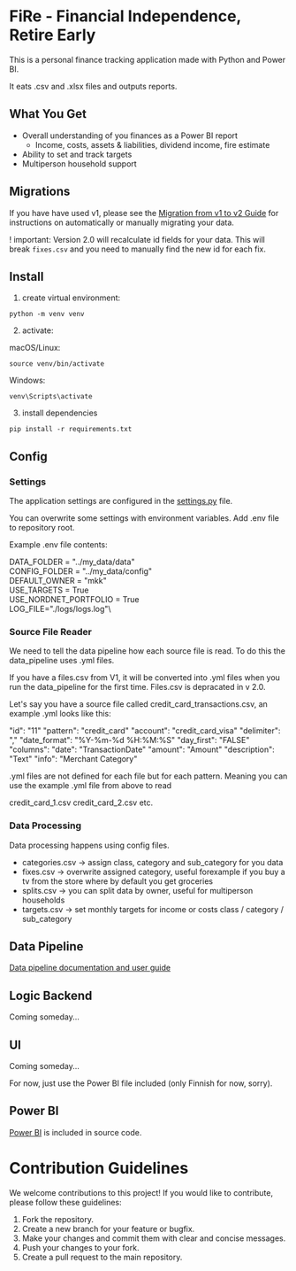 # FiRe - Financial Independence, Retire Early

This is a personal finance tracking application made with Python and Power BI.

It eats .csv and .xlsx files and outputs reports.

## What You Get

- Overall understanding of you finances as a Power BI report
  - Income, costs, assets & liabilities, dividend income, fire estimate
- Ability to set and track targets
- Multiperson household support

## Migrations

If you have have used v1, please see the [Migration from v1 to v2 Guide](data_pipeline/src/data_processing/migration_scripts/readme.md) for instructions on automatically or manually migrating your data.

! important: Version 2.0 will recalculate id fields for your data. This will break `fixes.csv` and you need to manually find the new id for each fix.

## Install

1. create virtual environment:

```shell
python -m venv venv
```

2. activate:

macOS/Linux:

```shell
source venv/bin/activate
```

Windows:

```shell
venv\Scripts\activate
```

3. install dependencies

```shell
pip install -r requirements.txt
```

## Config

### Settings

The application settings are configured in the [settings.py](config/settings.py) file.

You can overwrite some settings with environment variables. Add .env file to repository root.

Example .env file contents:

DATA_FOLDER = "../my_data/data"\
CONFIG_FOLDER = "../my_data/config"\
DEFAULT_OWNER = "mkk"\
USE_TARGETS = True\
USE_NORDNET_PORTFOLIO = True\
LOG_FILE="./logs/logs.log"\

### Source File Reader

We need to tell the data pipeline how each source file is read. To do this the data_pipeline uses .yml files.

If you have a files.csv from V1, it will be converted into .yml files when you run the data_pipeline for the first time. Files.csv is depracated in v 2.0.

Let's say you have a source file called credit_card_transactions.csv, an example .yml looks like this:

"id": "11"
"pattern": "credit_card"
"account": "credit_card_visa"
"delimiter": ","
"date_format": "%Y-%m-%d %H:%M:%S"
"day_first": "FALSE"
"columns":
"date": "TransactionDate"
"amount": "Amount"
"description": "Text"
"info": "Merchant Category"

.yml files are not defined for each file but for each pattern. Meaning you can use the example .yml file from above to read

credit_card_1.csv
credit_card_2.csv
etc.

### Data Processing

Data processing happens using config files.

- categories.csv -> assign class, category and sub_category for you data
- fixes.csv -> overwrite assigned category, useful forexample if you buy a tv from the store where by default you get groceries
- splits.csv -> you can split data by owner, useful for multiperson households
- targets.csv -> set monthly targets for income or costs class / category / sub_category

## Data Pipeline

[Data pipeline documentation and user guide](data_pipeline/readme.md)

## Logic Backend

Coming someday...

## UI

Coming someday...

For now, just use the Power BI file included (only Finnish for now, sorry).

## Power BI

[Power BI](x_stuff/pbi/) is included in source code.

# Contribution Guidelines

We welcome contributions to this project! If you would like to contribute, please follow these guidelines:

1. Fork the repository.
2. Create a new branch for your feature or bugfix.
3. Make your changes and commit them with clear and concise messages.
4. Push your changes to your fork.
5. Create a pull request to the main repository.
